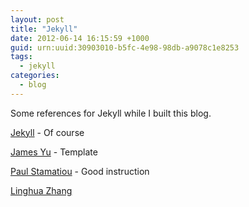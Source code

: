 ```yaml
--- 
layout: post
title: "Jekyll"
date: 2012-06-14 16:15:59 +1000
guid: urn:uuid:30903010-b5fc-4e98-98db-a9078c1e8253
tags:
  - jekyll
categories:
  - blog
---
```


Some references for Jekyll while I built this blog.

[Jekyll](https://github.com/mojombo/jekyll) - Of course

[James Yu](http://www.jamesyu.org/2011/01/26/my-new-jekyll-blog/) - Template

[Paul Stamatiou](http://paulstamatiou.com/how-to-wordpress-to-jekyll) - Good instruction

[Linghua Zhang](http://lhzhang.com/2011/02/24/migrated-to-ikiwiki.html)
